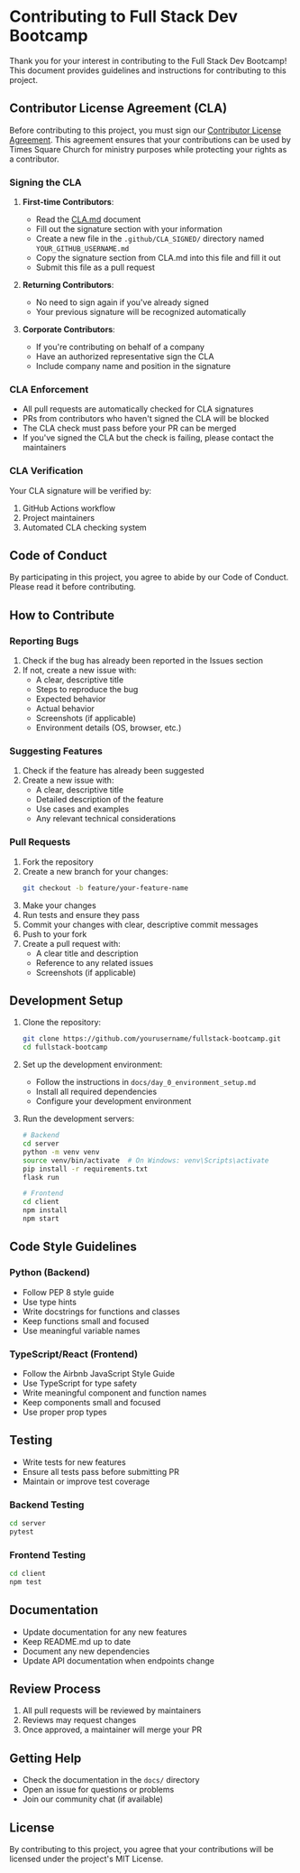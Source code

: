 # Contributing to Full Stack Dev Bootcamp

Thank you for your interest in contributing to the Full Stack Dev Bootcamp! This document provides guidelines and instructions for contributing to this project.

## Contributor License Agreement (CLA)

Before contributing to this project, you must sign our [Contributor License Agreement](CLA.md). This agreement ensures that your contributions can be used by Times Square Church for ministry purposes while protecting your rights as a contributor.

### Signing the CLA

1. **First-time Contributors**:
   - Read the [CLA.md](CLA.md) document
   - Fill out the signature section with your information
   - Create a new file in the `.github/CLA_SIGNED/` directory named `YOUR_GITHUB_USERNAME.md`
   - Copy the signature section from CLA.md into this file and fill it out
   - Submit this file as a pull request

2. **Returning Contributors**:
   - No need to sign again if you've already signed
   - Your previous signature will be recognized automatically

3. **Corporate Contributors**:
   - If you're contributing on behalf of a company
   - Have an authorized representative sign the CLA
   - Include company name and position in the signature

### CLA Enforcement

- All pull requests are automatically checked for CLA signatures
- PRs from contributors who haven't signed the CLA will be blocked
- The CLA check must pass before your PR can be merged
- If you've signed the CLA but the check is failing, please contact the maintainers

### CLA Verification

Your CLA signature will be verified by:
1. GitHub Actions workflow
2. Project maintainers
3. Automated CLA checking system

## Code of Conduct

By participating in this project, you agree to abide by our Code of Conduct. Please read it before contributing.

## How to Contribute

### Reporting Bugs

1. Check if the bug has already been reported in the Issues section
2. If not, create a new issue with:
   - A clear, descriptive title
   - Steps to reproduce the bug
   - Expected behavior
   - Actual behavior
   - Screenshots (if applicable)
   - Environment details (OS, browser, etc.)

### Suggesting Features

1. Check if the feature has already been suggested
2. Create a new issue with:
   - A clear, descriptive title
   - Detailed description of the feature
   - Use cases and examples
   - Any relevant technical considerations

### Pull Requests

1. Fork the repository
2. Create a new branch for your changes:
   ```bash
   git checkout -b feature/your-feature-name
   ```
3. Make your changes
4. Run tests and ensure they pass
5. Commit your changes with clear, descriptive commit messages
6. Push to your fork
7. Create a pull request with:
   - A clear title and description
   - Reference to any related issues
   - Screenshots (if applicable)

## Development Setup

1. Clone the repository:
   ```bash
   git clone https://github.com/yourusername/fullstack-bootcamp.git
   cd fullstack-bootcamp
   ```

2. Set up the development environment:
   - Follow the instructions in `docs/day_0_environment_setup.md`
   - Install all required dependencies
   - Configure your development environment

3. Run the development servers:
   ```bash
   # Backend
   cd server
   python -m venv venv
   source venv/bin/activate  # On Windows: venv\Scripts\activate
   pip install -r requirements.txt
   flask run

   # Frontend
   cd client
   npm install
   npm start
   ```

## Code Style Guidelines

### Python (Backend)
- Follow PEP 8 style guide
- Use type hints
- Write docstrings for functions and classes
- Keep functions small and focused
- Use meaningful variable names

### TypeScript/React (Frontend)
- Follow the Airbnb JavaScript Style Guide
- Use TypeScript for type safety
- Write meaningful component and function names
- Keep components small and focused
- Use proper prop types

## Testing

- Write tests for new features
- Ensure all tests pass before submitting PR
- Maintain or improve test coverage

### Backend Testing
```bash
cd server
pytest
```

### Frontend Testing
```bash
cd client
npm test
```

## Documentation

- Update documentation for any new features
- Keep README.md up to date
- Document any new dependencies
- Update API documentation when endpoints change

## Review Process

1. All pull requests will be reviewed by maintainers
2. Reviews may request changes
3. Once approved, a maintainer will merge your PR

## Getting Help

- Check the documentation in the `docs/` directory
- Open an issue for questions or problems
- Join our community chat (if available)

## License

By contributing to this project, you agree that your contributions will be licensed under the project's MIT License. 
